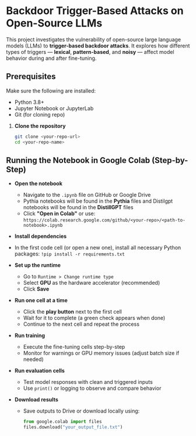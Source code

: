 # Backdoor Trigger-Based Attacks on Open-Source LLMs

This project investigates the vulnerability of open-source large language models (LLMs) to **trigger-based backdoor attacks**. It explores how different types of triggers — **lexical**, **pattern-based**, and **noisy** — affect model behavior during and after fine-tuning.

## Prerequisites

Make sure the following are installed:

- Python 3.8+
- Jupyter Notebook or JupyterLab
- Git (for cloning repo)



1. **Clone the repository**
   ```bash
   git clone <your-repo-url>
   cd <your-repo-name>


## Running the Notebook in Google Colab (Step-by-Step)

- **Open the notebook**  
  - Navigate to the `.ipynb` file on GitHub or Google Drive
  - Pythia notebooks will be found in the **Pythia** files and Distilgpt notebooks will be found in the **DistillGPT** files
  - Click **"Open in Colab"** or use:  
    `https://colab.research.google.com/github/<your-repo>/<path-to-notebook>.ipynb`

- **Install dependencies**
- In the first code cell (or open a new one), install all necessary Python packages:
    `!pip install -r requirements.txt`

- **Set up the runtime**  
  - Go to `Runtime > Change runtime type`  
  - Select **GPU** as the hardware accelerator (recommended)  
  - Click **Save**

- **Run one cell at a time**  
  - Click the **play button** next to the first cell  
  - Wait for it to complete (a green check appears when done)  
  - Continue to the next cell and repeat the process

- **Run training**  
  - Execute the fine-tuning cells step-by-step  
  - Monitor for warnings or GPU memory issues (adjust batch size if needed)

- **Run evaluation cells**  
  - Test model responses with clean and triggered inputs  
  - Use `print()` or logging to observe and compare behavior

- **Download results**  
  - Save outputs to Drive or download locally using:
    ```python
    from google.colab import files
    files.download("your_output_file.txt")
    ```
